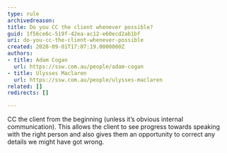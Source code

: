 ```yaml
---
type: rule
archivedreason: 
title: Do you CC the client whenever possible?
guid: 1f56ce6c-519f-42ea-ac12-e60ecd2ab1bf
uri: do-you-cc-the-client-whenever-possible
created: 2020-09-01T17:07:19.0000000Z
authors:
- title: Adam Cogan
  url: https://ssw.com.au/people/adam-cogan
- title: Ulysses Maclaren
  url: https://ssw.com.au/people/ulysses-maclaren
related: []
redirects: []

---
```


CC the client from the beginning (unless it’s obvious internal communication). This allows the client to see progress towards speaking with the right person and also gives them an opportunity to correct any details we might have got wrong.

<!--endintro-->

